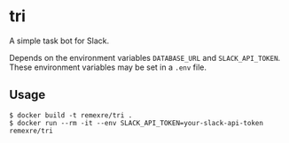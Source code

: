 # tri

A simple task bot for Slack.

Depends on the environment variables `DATABASE_URL` and `SLACK_API_TOKEN`.
These environment variables may be set in a `.env` file.

## Usage

```
$ docker build -t remexre/tri .
$ docker run --rm -it --env SLACK_API_TOKEN=your-slack-api-token remexre/tri
```
